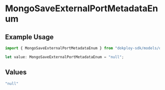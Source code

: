 # MongoSaveExternalPortMetadataEnum

## Example Usage

```typescript
import { MongoSaveExternalPortMetadataEnum } from "dokploy-sdk/models/operations";

let value: MongoSaveExternalPortMetadataEnum = "null";
```

## Values

```typescript
"null"
```